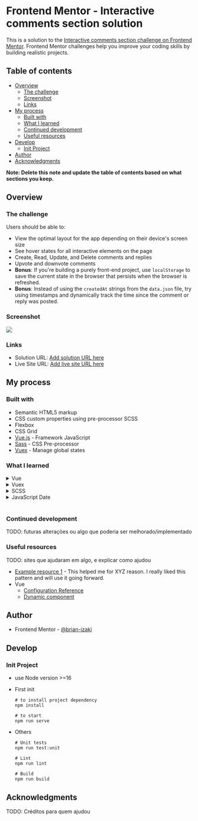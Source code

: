 # Frontend Mentor - Interactive comments section solution

This is a solution to the [Interactive comments section challenge on Frontend Mentor](https://www.frontendmentor.io/challenges/interactive-comments-section-iG1RugEG9). Frontend Mentor challenges help you improve your coding skills by building realistic projects.

## Table of contents

- [Overview](#overview)
  - [The challenge](#the-challenge)
  - [Screenshot](#screenshot)
  - [Links](#links)
- [My process](#my-process)
  - [Built with](#built-with)
  - [What I learned](#what-i-learned)
  - [Continued development](#continued-development)
  - [Useful resources](#useful-resources)
- [Develop](#develop)
  - [Init Project](#init-project)
- [Author](#author)
- [Acknowledgments](#acknowledgments)

**Note: Delete this note and update the table of contents based on what sections you keep.**

## Overview

### The challenge

Users should be able to:

- View the optimal layout for the app depending on their device's screen size
- See hover states for all interactive elements on the page
- Create, Read, Update, and Delete comments and replies
- Upvote and downvote comments
- **Bonus**: If you're building a purely front-end project, use `localStorage` to save the current state in the browser that persists when the browser is refreshed.
- **Bonus**: Instead of using the `createdAt` strings from the `data.json` file, try using timestamps and dynamically track the time since the comment or reply was posted.

### Screenshot

![](./screenshot.jpg)

### Links

- Solution URL: [Add solution URL here](https://your-solution-url.com)
- Live Site URL: [Add live site URL here](https://your-live-site-url.com)

## My process

### Built with

- Semantic HTML5 markup
- CSS custom properties using pre-processor SCSS
- Flexbox
- CSS Grid
- [Vue.js](https://vuejs.org/) - Framework JavaScript
- [Sass](https://sass-lang.com/) - CSS Pre-processor
- [Vuex](https://vuex.vuejs.org/) - Manage global states

### What I learned

<details>
<summary>Vue</summary>

- `component` element at Vue is possible create new dynamic elements based in other component (example below is `reply-card`)

  ```html
  <div v-for="rep in reply" :key="rep.id">
    <component :is="'reply-card'" />
  </div>
  ```

  - see the use of loop to render N elements
  - the attribute `is` is very important (is who tell what component is to render)
  - [documentation](https://vuejs.org/api/built-in-special-elements.html#component)

- `<transition>` vue element responsible of the insert animation CSS class
  - the class names have difference between vue 2.0 and 3.0
  - is used the specific classes from Vue and you can create your own animation without worrying with add or not classes at element

</details>

<details>
<summary>Vuex</summary>

- About modules: Is ease split modules at project, just use the `module` property.
  ```js
  export default {
    module: { modA: { state: {}, actions: {} /*...*/ } },
  };
  ```

</details>

<details>
<summary>SCSS</summary>

- `mixins` help on reuse of CSS properties in SCSS files. [see mixin](./src/assets//styles//_mixins.scss) in use on [Container](./src/layout/CardContainer.vue#L27)

</details>

<details>
<summary>JavaScript Date</summary>

- JavaScript have the Intl object that permit format a date or number. In this project is used to format a date.
- The below code, is used `["pt-br", "en-US"]` the `pt-br` is the date format that I want and `en-US` is the date income.
  ```javascript
  new Intl.DateTimeFormat(["pt-br", "en-US"]).format(new Date());
  // format output dd/mm/yyyy
  ```
  - code in [date.js](./src/utils/date.js)

</details>

<br>

### Continued development

TODO: futuras alterações ou algo que poderia ser melhorado/implementado

### Useful resources

TODO: sites que ajudaram em algo, e explicar como ajudou

- [Example resource 1](https://www.example.com) - This helped me for XYZ reason. I really liked this pattern and will use it going forward.
- Vue
  - [Configuration Reference](https://cli.vuejs.org/config/)
  - [Dynamic component](https://vuejs.org/api/built-in-special-elements.html#component)

## Author

- Frontend Mentor - [@brian-izaki](https://www.frontendmentor.io/profile/brian-izaki)

## Develop

### Init Project

- use Node version >=16
- First init

  ```shell
  # to install project dependency
  npm install

  # to start
  npm run serve
  ```

- Others

  ```shell
  # Unit tests
  npm run test:unit

  # Lint
  npm run lint

  # Build
  npm run build
  ```

## Acknowledgments

TODO: Créditos para quem ajudou
